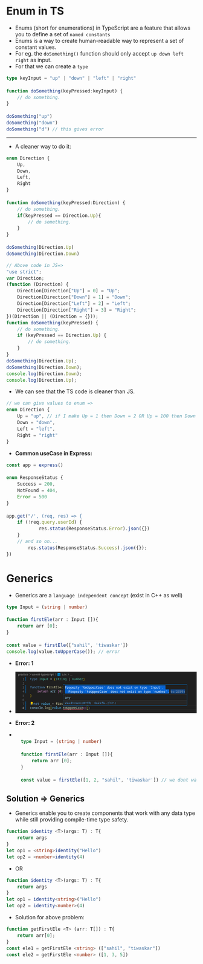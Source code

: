 # Enum in TS

- Enums (short for enumerations) in TypeScript are a feature that allows you to define a set of `named constants`
- Enums is a way to create human-readable way to represent a set of constant values.
- For eg. the `doSomething()` function should only accept `up down left right` as input.
- For that we can create a `type`
```ts
type keyInput = "up" | "down" | "left" | "right"

function doSomething(keyPressed:keyInput) {
	// do something.
}

doSomething("up")
doSomething("down")
doSomething("d") // this gives error
```
<hr>

- A cleaner way to do it:

```ts
enum Direction {
    Up,
    Down,
    Left,
    Right
}

function doSomething(keyPressed:Direction) {
	// do something.
    if(keyPressed == Direction.Up){
        // do something.
    }
}

doSomething(Direction.Up)
doSomething(Direction.Down)
```

```js
// Above code in JS=>
"use strict";
var Direction;
(function (Direction) {
    Direction[Direction["Up"] = 0] = "Up";
    Direction[Direction["Down"] = 1] = "Down";
    Direction[Direction["Left"] = 2] = "Left";
    Direction[Direction["Right"] = 3] = "Right";
})(Direction || (Direction = {}));
function doSomething(keyPressed) {
    // do something.
    if (keyPressed == Direction.Up) {
        // do something.
    }
}
doSomething(Direction.Up);
doSomething(Direction.Down);
console.log(Direction.Down);
console.log(Direction.Up);
```

- We can see that the TS code is cleaner than JS.

```ts
// we can give values to enum =>
enum Direction {
    Up = "up", // if I make Up = 1 then Down = 2 OR Up = 100 then Down = 101 and so on...
    Down = "down",
    Left = "left",
    Right = "right"
}
```

- **Common useCase in Express:**
```ts
const app = express()

enum ResponseStatus {
    Success = 200,
    NotFound = 404,
    Error = 500
}

app.get("/', (req, res) => {
    if (!req.query.userId) {
			res.status(ResponseStatus.Error).json({})
    }
    // and so on...
		res.status(ResponseStatus.Success).json({});
})
```

# Generics
- Generics are a `language independent concept` (exist in C++ as well)

```ts
type Input = (string | number)

function firstEle(arr : Input []){
    return arr [0];
}

const value = firstEle(["sahil", 'tiwaskar'])
console.log(value.toUpperCase()); // error
```
- **Error: 1**
- ![Alt text](image-2.png)

- **Error: 2**
- ```ts
    
    type Input = (string | number)

    function firstEle(arr : Input []){
        return arr [0];
    }

    const value = firstEle([1, 2, "sahil", 'tiwaskar']) // we dont want to alllow this
    ```

## Solution => Generics
- Generics enable you to create components that work with any data type while still providing compile-time type safety.
```ts
function identity <T>(args: T) : T{
    return args
}
let op1 = <string>identity("Hello")
let op2 = <number>identity(4)
```
- OR
```ts
function identity <T>(args: T) : T{
    return args
}
let op1 = identity<string>("Hello")
let op2 = identity<number>(4)
```

- Solution for above problem: 
```ts
function getFirstEle <T> (arr: T[]) : T{
    return arr[0];
}
const ele1 = getFirstEle <string> (["sahil", "tiwaskar"])
const ele2 = getFirstEle <number> ([1, 3, 5])
```